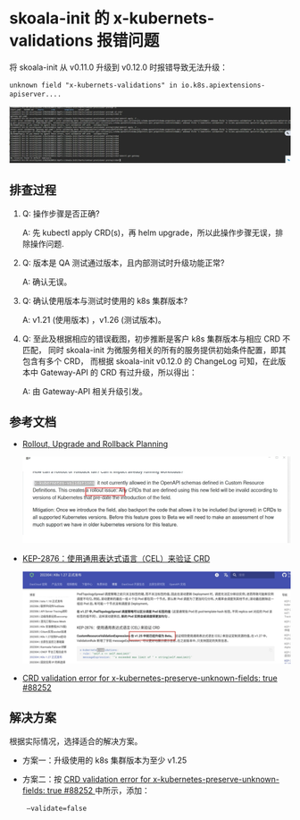 
# skoala-init 的 x-kubernets-validations 报错问题

将 skoala-init 从 v0.11.0 升级到 v0.12.0 时报错导致无法升级：

```console
unknown field "x-kubernets-validations" in io.k8s.apiextensions-apiserver....
```

![error](./images/error.jpg)

## 排查过程

1. Q: 操作步骤是否正确?

    A: 先 kubectl apply CRD(s)，再 helm upgrade，所以此操作步骤无误，排除操作问题.

1. Q: 版本是 QA 测试通过版本，且内部测试时升级功能正常?

    A: 确认无误。

1. Q: 确认使用版本与测试时使用的 k8s 集群版本?

    A: v1.21 (使用版本) ，v1.26 (测试版本)。

1.  Q: 至此及根据相应的错误截图，初步推断是客户 k8s 集群版本与相应 CRD 不匹配，
    同时 skoala-init 为微服务相关的所有的服务提供初始条件配置，即其包含有多个 CRD，
    而根据 skoala-init v0.12.0 的 ChangeLog 可知，在此版本中 Gateway-API 的 CRD 有过升级，所以得出：

    A: 由 Gateway-API 相关升级引发。

## 参考文档

- [Rollout, Upgrade and Rollback Planning](https://github.com/kubernetes/enhancements/blob/master/keps/sig-api-machinery/2876-crd-validation-expression-language/README.md#rollout-upgrade-and-rollback-planning)

    ![Rollout](./images/rollout.jpg)

- [KEP-2876：使用通用表达式语言（CEL）来验证 CRD](https://docs.daocloud.io/blogs/230412-k8s-1.27.html#kep-2876cel-crd)

    ![KEP-2876](./images/KEP-287.png)

- [CRD validation error for x-kubernetes-preserve-unknown-fields: true #88252](https://github.com/kubernetes/kubernetes/issues/88252#issuecomment-587250746)

## 解决方案

根据实际情况，选择适合的解决方案。

- 方案一：升级使用的 k8s 集群版本为至少 v1.25
- 方案二：按 [CRD validation error for x-kubernetes-preserve-unknown-fields: true #88252
](https://github.com/kubernetes/kubernetes/issues/88252#issuecomment-587250746) 中所示，添加：

   ```shell
    –validate=false
   ``` 
